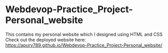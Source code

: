 # Webdevop-Practice_Project-Personal_website
This contains my personal website which I designed using HTML and CSS
Check out the deployed website here:
https://apurv789.github.io/Webdevop-Practice_Project-Personal_website/
